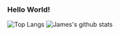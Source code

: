 ### Hello World!
![Top Langs](https://github-readme-stats.vercel.app/api/top-langs/?username=James-Oswald&layout=compact&count_private=true&langs_count=10&hide=HTML,CSS,Shell,PHP,SCSS,Pug,Batchfile,Jupyter%20Notebook)
![James's github stats](https://github-readme-stats.vercel.app/api?username=James-Oswald&count_private=true)

